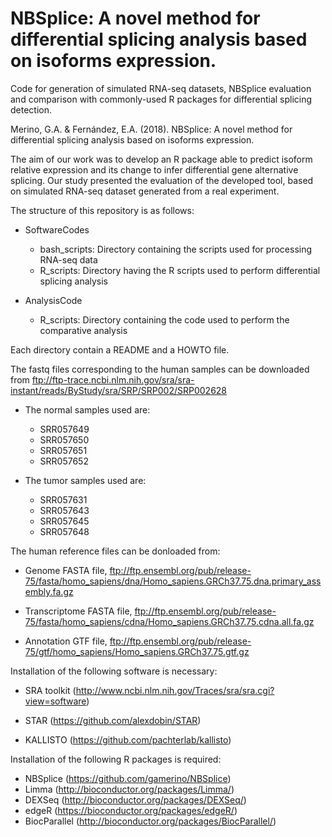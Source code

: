 # NBSplice: A novel method for differential splicing analysis based on isoforms expression.
Code for generation of simulated RNA-seq datasets, NBSplice evaluation and comparison with commonly-used R packages for differential splicing detection.

Merino, G.A. & Fernández, E.A. (2018). NBSplice: A novel method for differential splicing analysis based on isoforms expression.

The aim of our work was to develop an R package able to predict isoform relative expression and its change to infer differential gene alternative splicing. Our study presented the evaluation of the developed tool, based on simulated RNA-seq dataset generated from a real experiment. 

The structure of this repository is as follows:

- SoftwareCodes
  - bash_scripts: Directory containing the scripts used for processing RNA-seq data 
  - R_scripts: Directory having the R scripts used to perform differential splicing analysis

- AnalysisCode
  - R_scripts: Directory containing the code used to perform the comparative analysis

Each directory contain a README and a HOWTO file. 

The fastq files corresponding to the human samples can be downloaded from ftp://ftp-trace.ncbi.nlm.nih.gov/sra/sra-instant/reads/ByStudy/sra/SRP/SRP002/SRP002628

- The normal samples used are: 
    - SRR057649
    - SRR057650
    - SRR057651
    - SRR057652
    
- The tumor samples used are:
    - SRR057631
    - SRR057643
    - SRR057645
    - SRR057648

The human reference files can be donloaded from: 

   * Genome FASTA file,  ftp://ftp.ensembl.org/pub/release-75/fasta/homo_sapiens/dna/Homo_sapiens.GRCh37.75.dna.primary_assembly.fa.gz
    
   * Transcriptome FASTA file, ftp://ftp.ensembl.org/pub/release-75/fasta/homo_sapiens/cdna/Homo_sapiens.GRCh37.75.cdna.all.fa.gz
    
   * Annotation GTF file, ftp://ftp.ensembl.org/pub/release-75/gtf/homo_sapiens/Homo_sapiens.GRCh37.75.gtf.gz

Installation of the following software is necessary:

- SRA toolkit (http://www.ncbi.nlm.nih.gov/Traces/sra/sra.cgi?view=software)

- STAR (https://github.com/alexdobin/STAR)

- KALLISTO (https://github.com/pachterlab/kallisto)

Installation of the following R packages is required:

- NBSplice (https://github.com/gamerino/NBSplice)
- Limma (http://bioconductor.org/packages/Limma/)
- DEXSeq (http://bioconductor.org/packages/DEXSeq/)
- edgeR (https://bioconductor.org/packages/edgeR/)
- BiocParallel (http://bioconductor.org/packages/BiocParallel/)








